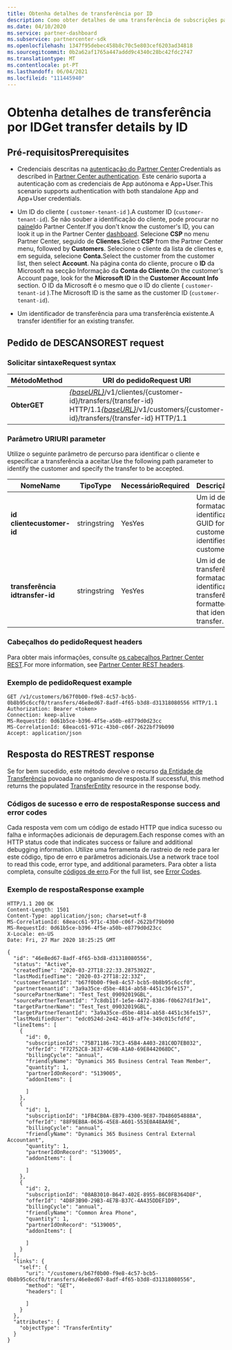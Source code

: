 ```yaml
---
title: Obtenha detalhes de transferência por ID
description: Como obter detalhes de uma transferência de subscrições para um cliente.
ms.date: 04/10/2020
ms.service: partner-dashboard
ms.subservice: partnercenter-sdk
ms.openlocfilehash: 1347f95debec458b8c70c5e803cef6203ad34818
ms.sourcegitcommit: 0b2a62af1765a447addd9c4340c28bc42fdc2747
ms.translationtype: MT
ms.contentlocale: pt-PT
ms.lasthandoff: 06/04/2021
ms.locfileid: "111445940"
---
```

# <a name="get-transfer-details-by-id"></a><span data-ttu-id="0b77b-103">Obtenha detalhes de transferência por ID</span><span class="sxs-lookup"><span data-stu-id="0b77b-103">Get transfer details by ID</span></span>

## <a name="prerequisites"></a><span data-ttu-id="0b77b-104">Pré-requisitos</span><span class="sxs-lookup"><span data-stu-id="0b77b-104">Prerequisites</span></span>

- <span data-ttu-id="0b77b-105">Credenciais descritas na [autenticação do Partner Center](partner-center-authentication.md).</span><span class="sxs-lookup"><span data-stu-id="0b77b-105">Credentials as described in [Partner Center authentication](partner-center-authentication.md).</span></span> <span data-ttu-id="0b77b-106">Este cenário suporta a autenticação com as credenciais de App autónoma e App+User.</span><span class="sxs-lookup"><span data-stu-id="0b77b-106">This scenario supports authentication with both standalone App and App+User credentials.</span></span>

- <span data-ttu-id="0b77b-107">Um ID do cliente ( `customer-tenant-id` ).</span><span class="sxs-lookup"><span data-stu-id="0b77b-107">A customer ID (`customer-tenant-id`).</span></span> <span data-ttu-id="0b77b-108">Se não souber a identificação do cliente, pode procurar no [painel](https://partner.microsoft.com/dashboard)do Partner Center.</span><span class="sxs-lookup"><span data-stu-id="0b77b-108">If you don't know the customer's ID, you can look it up in the Partner Center [dashboard](https://partner.microsoft.com/dashboard).</span></span> <span data-ttu-id="0b77b-109">Selecione **CSP** no menu Partner Center, seguido de **Clientes**.</span><span class="sxs-lookup"><span data-stu-id="0b77b-109">Select **CSP** from the Partner Center menu, followed by **Customers**.</span></span> <span data-ttu-id="0b77b-110">Selecione o cliente da lista de clientes e, em seguida, selecione **Conta.**</span><span class="sxs-lookup"><span data-stu-id="0b77b-110">Select the customer from the customer list, then select **Account**.</span></span> <span data-ttu-id="0b77b-111">Na página conta do cliente, procure o **ID** da Microsoft na secção Informação da **Conta do Cliente.**</span><span class="sxs-lookup"><span data-stu-id="0b77b-111">On the customer’s Account page, look for the **Microsoft ID** in the **Customer Account Info** section.</span></span> <span data-ttu-id="0b77b-112">O ID da Microsoft é o mesmo que o ID do cliente ( `customer-tenant-id` ).</span><span class="sxs-lookup"><span data-stu-id="0b77b-112">The Microsoft ID is the same as the customer ID  (`customer-tenant-id`).</span></span>

- <span data-ttu-id="0b77b-113">Um identificador de transferência para uma transferência existente.</span><span class="sxs-lookup"><span data-stu-id="0b77b-113">A transfer identifier for an existing transfer.</span></span>

## <a name="rest-request"></a><span data-ttu-id="0b77b-114">Pedido de DESCANSO</span><span class="sxs-lookup"><span data-stu-id="0b77b-114">REST request</span></span>

### <a name="request-syntax"></a><span data-ttu-id="0b77b-115">Solicitar sintaxe</span><span class="sxs-lookup"><span data-stu-id="0b77b-115">Request syntax</span></span>

| <span data-ttu-id="0b77b-116">Método</span><span class="sxs-lookup"><span data-stu-id="0b77b-116">Method</span></span>   | <span data-ttu-id="0b77b-117">URI do pedido</span><span class="sxs-lookup"><span data-stu-id="0b77b-117">Request URI</span></span>                                                                                                 |
|----------|-------------------------------------------------------------------------------------------------------------|
| <span data-ttu-id="0b77b-118">**Obter**</span><span class="sxs-lookup"><span data-stu-id="0b77b-118">**GET**</span></span> | <span data-ttu-id="0b77b-119">[*{baseURL}*](partner-center-rest-urls.md)/v1/clientes/{customer-id}/transfers/{transfer-id} HTTP/1.1</span><span class="sxs-lookup"><span data-stu-id="0b77b-119">[*{baseURL}*](partner-center-rest-urls.md)/v1/customers/{customer-id}/transfers/{transfer-id} HTTP/1.1</span></span>                    |

### <a name="uri-parameter"></a><span data-ttu-id="0b77b-120">Parâmetro URI</span><span class="sxs-lookup"><span data-stu-id="0b77b-120">URI parameter</span></span>

<span data-ttu-id="0b77b-121">Utilize o seguinte parâmetro de percurso para identificar o cliente e especificar a transferência a aceitar.</span><span class="sxs-lookup"><span data-stu-id="0b77b-121">Use the following path parameter to identify the customer and specify the transfer to be accepted.</span></span>

| <span data-ttu-id="0b77b-122">Nome</span><span class="sxs-lookup"><span data-stu-id="0b77b-122">Name</span></span>            | <span data-ttu-id="0b77b-123">Tipo</span><span class="sxs-lookup"><span data-stu-id="0b77b-123">Type</span></span>     | <span data-ttu-id="0b77b-124">Necessário</span><span class="sxs-lookup"><span data-stu-id="0b77b-124">Required</span></span> | <span data-ttu-id="0b77b-125">Descrição</span><span class="sxs-lookup"><span data-stu-id="0b77b-125">Description</span></span>                                                            |
|-----------------|----------|----------|------------------------------------------------------------------------|
| <span data-ttu-id="0b77b-126">**id cliente**</span><span class="sxs-lookup"><span data-stu-id="0b77b-126">**customer-id**</span></span> | <span data-ttu-id="0b77b-127">string</span><span class="sxs-lookup"><span data-stu-id="0b77b-127">string</span></span>   | <span data-ttu-id="0b77b-128">Yes</span><span class="sxs-lookup"><span data-stu-id="0b77b-128">Yes</span></span>      | <span data-ttu-id="0b77b-129">Um id de cliente formatado GUID que identifica o cliente.</span><span class="sxs-lookup"><span data-stu-id="0b77b-129">A GUID formatted customer-id that identifies the customer.</span></span>             |
| <span data-ttu-id="0b77b-130">**transferência id**</span><span class="sxs-lookup"><span data-stu-id="0b77b-130">**transfer-id**</span></span> | <span data-ttu-id="0b77b-131">string</span><span class="sxs-lookup"><span data-stu-id="0b77b-131">string</span></span>   | <span data-ttu-id="0b77b-132">Yes</span><span class="sxs-lookup"><span data-stu-id="0b77b-132">Yes</span></span>      | <span data-ttu-id="0b77b-133">Um id de transferência formatado GUID que identifica a transferência.</span><span class="sxs-lookup"><span data-stu-id="0b77b-133">A GUID formatted transfer-id that identifies the transfer.</span></span>             |

### <a name="request-headers"></a><span data-ttu-id="0b77b-134">Cabeçalhos do pedido</span><span class="sxs-lookup"><span data-stu-id="0b77b-134">Request headers</span></span>

<span data-ttu-id="0b77b-135">Para obter mais informações, consulte [os cabeçalhos Partner Center REST](headers.md).</span><span class="sxs-lookup"><span data-stu-id="0b77b-135">For more information, see [Partner Center REST headers](headers.md).</span></span>

### <a name="request-example"></a><span data-ttu-id="0b77b-136">Exemplo de pedido</span><span class="sxs-lookup"><span data-stu-id="0b77b-136">Request example</span></span>

```http
GET /v1/customers/b67f0b00-f9e8-4c57-bcb5-0b8b95c6ccf0/transfers/46e8ed67-8adf-4f65-b3d8-d31318080556 HTTP/1.1
Authorization: Bearer <token>
Connection: keep-alive
MS-RequestId: 0d61b5ce-b396-4f5e-a50b-e8779d0d23cc
MS-CorrelationId: 68eacc61-971c-43b0-c06f-2622bf79b090
Accept: application/json
```

## <a name="rest-response"></a><span data-ttu-id="0b77b-137">Resposta do REST</span><span class="sxs-lookup"><span data-stu-id="0b77b-137">REST response</span></span>

<span data-ttu-id="0b77b-138">Se for bem sucedido, este método devolve o recurso [da Entidade de Transferência](transfer-entity-resources.md) povoada no organismo de resposta.</span><span class="sxs-lookup"><span data-stu-id="0b77b-138">If successful, this method returns the populated [TransferEntity](transfer-entity-resources.md) resource in the response body.</span></span>

### <a name="response-success-and-error-codes"></a><span data-ttu-id="0b77b-139">Códigos de sucesso e erro de resposta</span><span class="sxs-lookup"><span data-stu-id="0b77b-139">Response success and error codes</span></span>

<span data-ttu-id="0b77b-140">Cada resposta vem com um código de estado HTTP que indica sucesso ou falha e informações adicionais de depuragem.</span><span class="sxs-lookup"><span data-stu-id="0b77b-140">Each response comes with an HTTP status code that indicates success or failure and additional debugging information.</span></span> <span data-ttu-id="0b77b-141">Utilize uma ferramenta de rastreio de rede para ler este código, tipo de erro e parâmetros adicionais.</span><span class="sxs-lookup"><span data-stu-id="0b77b-141">Use a network trace tool to read this code, error type, and additional parameters.</span></span> <span data-ttu-id="0b77b-142">Para obter a lista completa, consulte [códigos de erro](error-codes.md).</span><span class="sxs-lookup"><span data-stu-id="0b77b-142">For the full list, see [Error Codes](error-codes.md).</span></span>

### <a name="response-example"></a><span data-ttu-id="0b77b-143">Exemplo de resposta</span><span class="sxs-lookup"><span data-stu-id="0b77b-143">Response example</span></span>

```http
HTTP/1.1 200 OK
Content-Length: 1501
Content-Type: application/json; charset=utf-8
MS-CorrelationId: 68eacc61-971c-43b0-c06f-2622bf79b090
MS-RequestId: 0d61b5ce-b396-4f5e-a50b-e8779d0d23cc
X-Locale: en-US
Date: Fri, 27 Mar 2020 18:25:25 GMT

{
  "id": "46e8ed67-8adf-4f65-b3d8-d31318080556",
  "status": "Active",
  "createdTime": "2020-03-27T18:22:33.2875302Z",
  "lastModifiedTime": "2020-03-27T18:22:33Z",
  "customerTenantId": "b67f0b00-f9e8-4c57-bcb5-0b8b95c6ccf0",
  "partnertenantid": "3a9a35ce-d5be-4814-ab58-4451c36fe157",
  "sourcePartnerName": "Test_Test_09092019GBL",
  "sourcePartnerTenantId": "7c8db11f-1e5e-4472-8386-f0b627d1f3e1",
  "targetPartnerName": "Test_Test_09032019GBL",
  "targetPartnerTenantId": "3a9a35ce-d5be-4814-ab58-4451c36fe157",
  "lastModifiedUser": "edc0524d-2e42-4619-af7e-349c015cfdfd",
  "lineItems": [
    {
      "id": 0,
      "subscriptionId": "75B71186-73C3-45B4-A403-281C0D7EB032",
      "offerId": "F72752C8-3E37-4C9B-A1A0-69E8442068DC",
      "billingCycle": "annual",
      "friendlyName": "Dynamics 365 Business Central Team Member",
      "quantity": 1,
      "partnerIdOnRecord": "5139005",
      "addonItems": [

      ]
    },
    {
      "id": 1,
      "subscriptionId": "1FB4CB0A-EB79-4300-9E87-7D486054888A",
      "offerId": "88F9EB8A-0636-45E8-A601-553E0A48AA9E",
      "billingCycle": "annual",
      "friendlyName": "Dynamics 365 Business Central External Accountant",
      "quantity": 1,
      "partnerIdOnRecord": "5139005",
      "addonItems": [

      ]
    },
    {
      "id": 2,
      "subscriptionId": "08AB3010-B647-402E-8955-B6C0FB364D8F",
      "offerId": "4D8F3B90-29B3-4E7B-B37C-4A435DDEF1D9",
      "billingCycle": "annual",
      "friendlyName": "Common Area Phone",
      "quantity": 1,
      "partnerIdOnRecord": "5139005",
      "addonItems": [

      ]
    }
  ],
  "links": {
    "self": {
      "uri": "/customers/b67f0b00-f9e8-4c57-bcb5-0b8b95c6ccf0/transfers/46e8ed67-8adf-4f65-b3d8-d31318080556",
      "method": "GET",
      "headers": [

      ]
    }
  },
  "attributes": {
    "objectType": "TransferEntity"
  }
}

```

